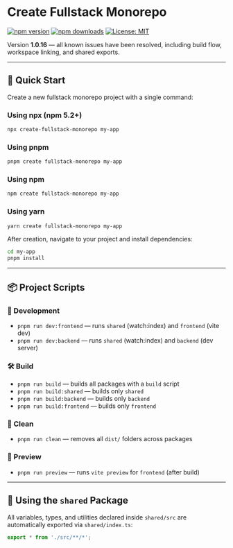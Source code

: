 # Create Fullstack Monorepo

[![npm version](https://img.shields.io/npm/v/create-fullstack-monorepo.svg)](https://www.npmjs.com/package/create-fullstack-monorepo)
[![npm downloads](https://img.shields.io/npm/dm/create-fullstack-monorepo.svg)](https://www.npmjs.com/package/create-fullstack-monorepo)
[![License: MIT](https://img.shields.io/badge/License-MIT-yellow.svg)](https://opensource.org/licenses/MIT)

Version **1.0.16** — all known issues have been resolved, including build flow, workspace linking, and shared exports.

---

## 🚀 Quick Start

Create a new fullstack monorepo project with a single command:

### Using npx (npm 5.2+)
```bash
npx create-fullstack-monorepo my-app
```

### Using pnpm
```bash
pnpm create fullstack-monorepo my-app
```

### Using npm
```bash
npm create fullstack-monorepo my-app
```

### Using yarn
```bash
yarn create fullstack-monorepo my-app
```

After creation, navigate to your project and install dependencies:
```bash
cd my-app
pnpm install
```

---

## 📦 Project Scripts

### 🚀 Development

- `pnpm run dev:frontend` — runs `shared` (watch:index) and `frontend` (vite dev)
- `pnpm run dev:backend` — runs `shared` (watch:index) and `backend` (dev server)

### 🛠️ Build

- `pnpm run build` — builds all packages with a `build` script
- `pnpm run build:shared` — builds only `shared`
- `pnpm run build:backend` — builds only `backend`
- `pnpm run build:frontend` — builds only `frontend`

### 🧹 Clean

- `pnpm run clean` — removes all `dist/` folders across packages

### 👀 Preview

- `pnpm run preview` — runs `vite preview` for `frontend` (after build)

---

## 📂 Using the `shared` Package

All variables, types, and utilities declared inside `shared/src` are automatically exported via `shared/index.ts`:
```ts
export * from './src/**/*';
```